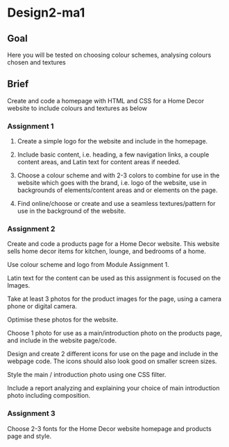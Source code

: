 # Design2-ma1

## Goal

Here you will be tested on choosing colour schemes, analysing colours chosen and textures

## Brief

Create and code a homepage with HTML and CSS for a Home Decor website to include colours and textures as below

### Assignment 1

1. Create a simple logo for the website and include in the homepage.

2. Include basic content, i.e. heading, a few navigation links, a couple content areas, and Latin text for content areas if needed.

3. Choose a colour scheme and with 2-3 colors to combine for use in the website which goes with the brand, i.e. logo of the website, use in backgrounds of elements/content areas and or elements on the page.

4. Find online/choose or create and use a seamless textures/pattern for use in the background of the website.

### Assignment 2

Create and code a products page for a Home Decor website. This website sells home decor items for kitchen, lounge, and bedrooms of a home.

Use colour scheme and logo from Module Assignment 1.

Latin text for the content can be used as this assignment is focused on the Images.

Take at least 3 photos for the product images for the page, using a camera phone or digital camera.

Optimise these photos for the website.

Choose 1 photo for use as a main/introduction photo on the products page, and include in the website page/code.

Design and create 2 different icons for use on the page and include in the webpage code. The icons should also look good on smaller screen sizes.

Style the main / introduction photo using one CSS filter.

Include a report analyzing and explaining your choice of main introduction photo including composition.

### Assignment 3

Choose 2-3 fonts for the Home Decor website homepage and products page and style.
